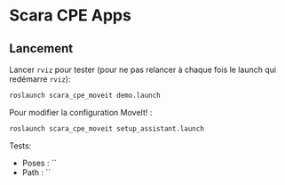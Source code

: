 # Scara CPE Apps

## Lancement

Lancer `rviz` pour tester (pour ne pas relancer à chaque fois le launch qui redémarre `rviz`):
```sh
roslaunch scara_cpe_moveit demo.launch
```


Pour modifier la configuration MoveIt! :
```sh
roslaunch scara_cpe_moveit setup_assistant.launch
```

Tests:
- Poses : ``
- Path : ``